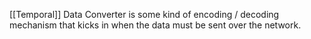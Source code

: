 [[Temporal]] Data Converter is some kind of encoding / decoding mechanism that kicks in when the data must be sent over the network.
